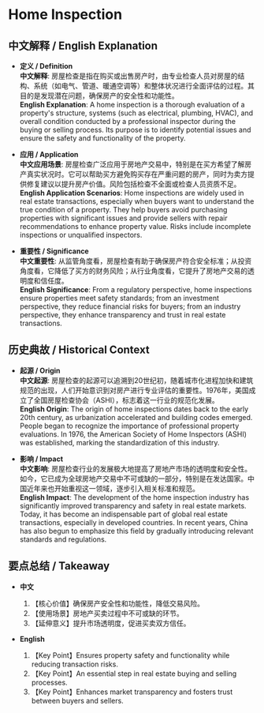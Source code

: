 # Home Inspection

## 中文解释 / English Explanation

* **定义 / Definition**  
  **中文解释**: 房屋检查是指在购买或出售房产时，由专业检查人员对房屋的结构、系统（如电气、管道、暖通空调等）和整体状况进行全面评估的过程。其目的是发现潜在问题，确保房产的安全性和功能性。  
  **English Explanation**: A home inspection is a thorough evaluation of a property's structure, systems (such as electrical, plumbing, HVAC), and overall condition conducted by a professional inspector during the buying or selling process. Its purpose is to identify potential issues and ensure the safety and functionality of the property.

* **应用 / Application**  
  **中文应用场景**: 房屋检查广泛应用于房地产交易中，特别是在买方希望了解房产真实状况时。它可以帮助买方避免购买存在严重问题的房产，同时为卖方提供修复建议以提升房产价值。风险包括检查不全面或检查人员资质不足。  
  **English Application Scenarios**: Home inspections are widely used in real estate transactions, especially when buyers want to understand the true condition of a property. They help buyers avoid purchasing properties with significant issues and provide sellers with repair recommendations to enhance property value. Risks include incomplete inspections or unqualified inspectors.

* **重要性 / Significance**  
  **中文重要性**: 从监管角度看，房屋检查有助于确保房产符合安全标准；从投资角度看，它降低了买方的财务风险；从行业角度看，它提升了房地产交易的透明度和信任度。  
  **English Significance**: From a regulatory perspective, home inspections ensure properties meet safety standards; from an investment perspective, they reduce financial risks for buyers; from an industry perspective, they enhance transparency and trust in real estate transactions.

## 历史典故 / Historical Context

* **起源 / Origin**  
  **中文起源**: 房屋检查的起源可以追溯到20世纪初，随着城市化进程加快和建筑规范的出现，人们开始意识到对房产进行专业评估的重要性。1976年，美国成立了全国房屋检查协会（ASHI），标志着这一行业的规范化发展。  
  **English Origin**: The origin of home inspections dates back to the early 20th century, as urbanization accelerated and building codes emerged. People began to recognize the importance of professional property evaluations. In 1976, the American Society of Home Inspectors (ASHI) was established, marking the standardization of this industry.

* **影响 / Impact**  
  **中文影响**: 房屋检查行业的发展极大地提高了房地产市场的透明度和安全性。如今，它已成为全球房地产交易中不可或缺的一部分，特别是在发达国家。中国近年来也开始重视这一领域，逐步引入相关标准和规范。  
  **English Impact**: The development of the home inspection industry has significantly improved transparency and safety in real estate markets. Today, it has become an indispensable part of global real estate transactions, especially in developed countries. In recent years, China has also begun to emphasize this field by gradually introducing relevant standards and regulations.

## 要点总结 / Takeaway

* **中文**  
  1. 【核心价值】确保房产安全性和功能性，降低交易风险。
  2. 【使用场景】房地产买卖过程中不可或缺的环节。
  3. 【延伸意义】提升市场透明度，促进买卖双方信任。

* **English**  
  1. 【Key Point】Ensures property safety and functionality while reducing transaction risks.
  2. 【Key Point】An essential step in real estate buying and selling processes.
  3. 【Key Point】Enhances market transparency and fosters trust between buyers and sellers.